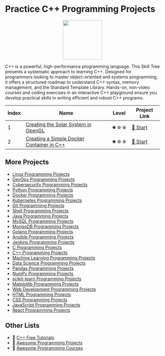 # Practice C++ Programming Projects

<div align="center">
<img width="128px" src="https://file.labex.io/path/kjx58efaCNu0.png">
</div>

C++ is a powerful, high-performance programming language. This Skill Tree presents a systematic approach to learning C++. Designed for programmers looking to master object-oriented and systems programming, it offers a structured roadmap to understand C++ syntax, memory management, and the Standard Template Library. Hands-on, non-video courses and coding exercises in an interactive C++ playground ensure you develop practical skills in writing efficient and robust C++ programs.

|   Index | Name                                                                                                                    | Level   | Project Link                                                                          |
|---------|-------------------------------------------------------------------------------------------------------------------------|---------|---------------------------------------------------------------------------------------|
|       1 | [Creating the Solar System in OpenGL](https://labex.io/courses/project-creating-the-solar-system-in-opengl)             | ★☆☆     | [🚀 Start](https://labex.io/courses/project-creating-the-solar-system-in-opengl)       |
|       2 | [Creating a Simple Docker Container in C++](https://labex.io/courses/project-creating-a-simple-docker-container-in-cpp) | ★☆☆     | [🚀 Start](https://labex.io/courses/project-creating-a-simple-docker-container-in-cpp) |

## More Projects

- [Linux Programming Projects](https://github.com/labex-labs/practice-linux-programming-projects)
- [DevOps Programming Projects](https://github.com/labex-labs/practice-devops-programming-projects)
- [Cybersecurity Programming Projects](https://github.com/labex-labs/practice-cybersecurity-programming-projects)
- [Python Programming Projects](https://github.com/labex-labs/practice-python-programming-projects)
- [Docker Programming Projects](https://github.com/labex-labs/practice-docker-programming-projects)
- [Kubernetes Programming Projects](https://github.com/labex-labs/practice-kubernetes-programming-projects)
- [Git Programming Projects](https://github.com/labex-labs/practice-git-programming-projects)
- [Shell Programming Projects](https://github.com/labex-labs/practice-shell-programming-projects)
- [Java Programming Projects](https://github.com/labex-labs/practice-java-programming-projects)
- [MySQL Programming Projects](https://github.com/labex-labs/practice-mysql-programming-projects)
- [MongoDB Programming Projects](https://github.com/labex-labs/practice-mongodb-programming-projects)
- [Golang Programming Projects](https://github.com/labex-labs/practice-go-programming-projects)
- [Ansible Programming Projects](https://github.com/labex-labs/practice-ansible-programming-projects)
- [Jenkins Programming Projects](https://github.com/labex-labs/practice-jenkins-programming-projects)
- [C Programming Projects](https://github.com/labex-labs/practice-c-programming-projects)
- [C++ Programming Projects](https://github.com/labex-labs/practice-cpp-programming-projects)
- [Machine Learning Programming Projects](https://github.com/labex-labs/practice-ml-programming-projects)
- [Data Science Programming Projects](https://github.com/labex-labs/practice-data-science-programming-projects)
- [Pandas Programming Projects](https://github.com/labex-labs/practice-pandas-programming-projects)
- [NumPy Programming Projects](https://github.com/labex-labs/practice-numpy-programming-projects)
- [scikit-learn Programming Projects](https://github.com/labex-labs/practice-sklearn-programming-projects)
- [Matplotlib Programming Projects](https://github.com/labex-labs/practice-matplotlib-programming-projects)
- [Web Development Programming Projects](https://github.com/labex-labs/practice-web-development-programming-projects)
- [HTML Programming Projects](https://github.com/labex-labs/practice-html-programming-projects)
- [CSS Programming Projects](https://github.com/labex-labs/practice-css-programming-projects)
- [JavaScript Programming Projects](https://github.com/labex-labs/practice-javascript-programming-projects)
- [React Programming Projects](https://github.com/labex-labs/practice-react-programming-projects)


## Other Lists

- 🔗 [C++ Free Tutorials](https://github.com/labex-labs/cpp-free-tutorials)
- 🔗 [Awesome Programming Projects](https://github.com/labex-labs/awesome-programming-projects)
- 🔗 [Awesome Programming Courses](https://github.com/labex-labs/awesome-programming-courses)

